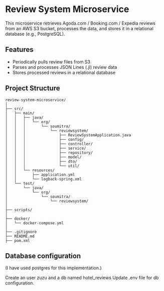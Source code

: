 # Review System Microservice

This microservice retrieves Agoda.com / Booking.com / Expedia reviews from an AWS S3 bucket, processes the data, and stores it in a relational database (e.g., PostgreSQL).

## Features
- Periodically pulls review files from S3
- Parses and processes JSON Lines (.jl) review data
- Stores processed reviews in a relational database

## Project Structure

```
review-system-microservice/
│
├── src/
│   ├── main/
│   │   ├── java/
│   │   │   └── org/
│   │   │       └── soumitra/
│   │   │           └── reviewsystem/
│   │   │               ├── ReviewSystemApplication.java
│   │   │               ├── config/
│   │   │               ├── controller/
│   │   │               ├── service/
│   │   │               ├── repository/
│   │   │               ├── model/
│   │   │               ├── dto/
│   │   │               └── util/
│   │   └── resources/
│   │       ├── application.yml
│   │       └── logback-spring.xml
│   └── test/
│       └── java/
│           └── org/
│               └── soumitra/
│                   └── reviewsystem/
│
├── scripts/
│
├── docker/
│   └── docker-compose.yml
│
├── .gitignore
├── README.md
├── pom.xml
```

## Database configuration

(I have used postgres for this implementation.)

Create an user zuzu and a db named hotel_reviews
Update .env file for db configuration.
